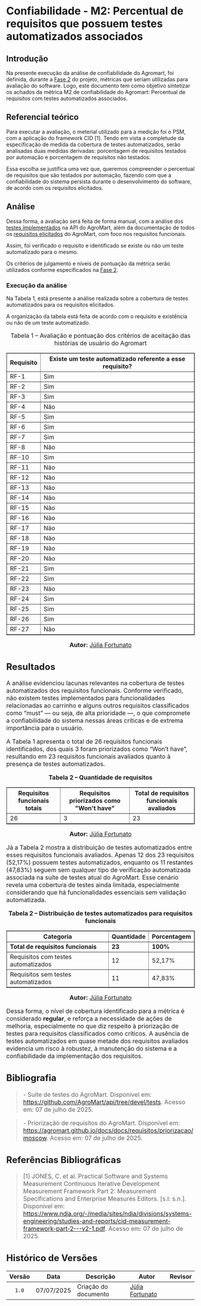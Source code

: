 # Confiabilidade - M2: Percentual de requisitos que possuem testes automatizados associados

## Introdução

Na presente execução da análise de confiabilidade do Agromart, foi definida, durante a [Fase 2](../../gqm/gqm.md#seleção-das-métricas) do projeto, métricas que seriam utilizadas para avaliação do software. Logo, este documento tem como objetivo sintetizar os achados da métrica M2 de confiabilidade do Agromart: Percentual de requisitos com testes automatizados associados.


## Referencial teórico 

Para executar a avaliação, o meterial utilizado para a medição foi o PSM, com a aplicação do framework CID [1]. Tendo em vista a completude da especificação de medida da cobertura de testes automatizados, serão analisadas duas medidas derivadas: porcentagem de requisitos testados por automação e porcentagem de requisitos não testados.

Essa escolha se justifica uma vez que, queremos compreender o percentual de requisitos que são testados por automação, fazendo com que a confiabilidade do sistema persista durante o desenvolvimento do software, de acordo com os requisitos elicitados.


## Análise 

Dessa forma, a avaliação será feita de forma manual, com a análise dos [testes implementados](https://github.com/AgroMart/api/tree/devel/tests) na API do AgroMart, além da documentação de todos os [requisitos elicitados](https://agromart.github.io/docs/docs/requisitos/priorizacao/moscow) do AgroMart, com foco nos requisitos funcionais.

Assim, foi verificado o requisito e identificado se existe ou não um teste automatizado para o mesmo.

Os critérios de julgamento e níveis de pontuação da métrica serão utilizados conforme especificados na [Fase 2](../../gqm/gqm.md#níveis-de-pontuação-das-métricas).

### Execução da análise
Na Tabela 1, está presente a análise realizada sobre a cobertura de testes automatizados para os requisitos elicitados. 

A organização da tabela está feita de acordo com o requisito e existência ou não de um teste automatizado.

<div style="text-align: center">
<font size="3"><p style="text-align: center">Tabela 1 – Avaliação e pontuação dos critérios de aceitação das histórias de usuário do Agromart</p></font>
<table border="1">
  <thead>
    <tr>
      <th>Requisito</th>
      <th>Existe um teste automatizado referente a esse requisito?</th>
    </tr>
  </thead>
  <tbody>
    <tr>
      <td>RF-1</td>
      <td>Sim</td>
    </tr>
    <tr>
      <td>RF-2</td>
      <td>Sim</td>
    </tr>
    <tr>
      <td>RF-3</td>
      <td>Sim</td>
    </tr>
    <tr>
      <td>RF-4</td> 
      <td>Não</td>
    </tr>
    <tr>
      <td>RF-5</td>
      <td>Sim</td>
    </tr>
    <tr>
      <td>RF-6</td>
      <td>Sim</td>
    </tr>
    <tr>
      <td>RF-7</td>
      <td>Sim</td>
    </tr>
    <tr>
      <td>RF-8</td> 
      <td>Não</td>
    </tr>
    <tr>
      <td>RF-10</td>
      <td>Sim</td>
    </tr>
    <tr>
      <td>RF-11</td>
      <td>Não</td>
    </tr>
    <tr>
      <td>RF-12</td>
      <td>Não</td>
    </tr>
    <tr>
      <td>RF-13</td>
      <td>Não</td>
    </tr>
    <tr>
      <td>RF-14</td>
      <td>Não</td>
    </tr>
    <tr>
      <td>RF-15</td>
      <td>Não</td>
    </tr>
    <tr>
      <td>RF-16</td>
      <td>Não</td>
    </tr>
    <tr>
      <td>RF-17</td>
      <td>Não</td>
    </tr>
    <tr>
      <td>RF-18</td>
      <td>Não</td>
    </tr>
    <tr>
      <td>RF-19</td>
      <td>Não</td>
    </tr>
    <tr>
      <td>RF-20</td>
      <td>Não</td>
    </tr>
    <tr>
      <td>RF-21</td>
      <td>Sim</td>
    </tr>
    <tr>
      <td>RF-22</td>
      <td>Sim</td>
    </tr>
    <tr>
      <td>RF-23</td>
      <td>Não</td>
    </tr>
    <tr>
      <td>RF-24</td>
      <td>Sim</td>
    </tr>
    <tr>
      <td>RF-25</td>
      <td>Sim</td>
    </tr>
    <tr>
      <td>RF-26</td>
      <td>Sim</td>
    </tr>
    <tr>
      <td>RF-27</td> 
      <td>Não</td>
    </tr>

  </tbody>
</table>
<font size="3"><p style="text-align: center"><b>Autor:</b> <a href="https://github.com/julia-fortunato">Júlia Fortunato</a>

</div>


## Resultados 

A análise evidenciou lacunas relevantes na cobertura de testes automatizados dos requisitos funcionais. Conforme verificado, não existem testes implementados para funcionalidades relacionadas ao carrinho e alguns outros requisitos classificados como “must” — ou seja, de alta prioridade —, o que compromete a confiabilidade do sistema nessas áreas críticas e de extrema importância para o usuário.

A Tabela 1 apresenta o total de 26 requisitos funcionais identificados, dos quais 3 foram priorizados como “Won’t have”, resultando em 23 requisitos funcionais avaliados quanto à presença de testes automatizados.


<div style="text-align: center">

  <font size="3">
    <p><b>Tabela 2 – Quantidade de requisitos</b></p>
  </font>

  <table border="1" style="margin: 0 auto;">
    <thead>
      <tr>
        <th>Requisitos funcionais totais</th>
        <th>Requisitos priorizados como "Won't have"</th>
        <th>Total de requisitos funcionais avaliados</th>
      </tr>
    </thead>
    <tbody>
      <tr>
        <td>26</td>
        <td>3</td>
        <td>23</td>
      </tr>
    </tbody>
  </table>

  <font size="3">
    <p><b>Autor:</b> <a href="https://github.com/julia-fortunato" target="_blank">Júlia Fortunato</a></p>
  </font>

</div>


Já a Tabela 2 mostra a distribuição de testes automatizados entre esses requisitos funcionais avaliados. Apenas 12 dos 23 requisitos (52,17%) possuem testes automatizados, enquanto os 11 restantes (47,83%) seguem sem qualquer tipo de verificação automatizada associada na suíte de testes atual do AgroMart. Esse cenário revela uma cobertura de testes ainda limitada, especialmente considerando que há funcionalidades essenciais sem validação automatizada.

<div style="text-align: center">

  <font size="3">
  <p><b>Tabela 2 – Distribuição de testes automatizados para requisitos funcionais</b></p>
</font>

<table border="1" cellpadding="6" cellspacing="0">
  <thead>
    <tr>
      <th>Categoria</th>
      <th>Quantidade</th>
      <th>Porcentagem</th>
    </tr>
  </thead>
  <tbody>
  <tr>
      <td><b>Total de requisitos funcionais</b></td>
      <td><b>23</b></td>
      <td><b>100%</b></td>
    </tr>
    <tr>
      <td>Requisitos com testes automatizados</td>
      <td>12</td>
      <td>52,17%</td>
    </tr>
    <tr>
      <td>Requisitos sem testes automatizados</td>
      <td>11</td>
      <td>47,83%</td>
    </tr>
  </tbody>
</table>
<font size="3">
    <p><b>Autor:</b> <a href="https://github.com/julia-fortunato" target="_blank">Júlia Fortunato</a></p>
  </font>

</div>

Dessa forma, o nível de cobertura identificado para a métrica é considerado **regular**, e reforça a necessidade de ações de melhoria, especialmente no que diz respeito à priorização de testes para requisitos classificados como críticos. A ausência de testes automatizados em quase metade dos requisitos avaliados evidencia um risco à robustez, à manutenção do sistema e a confiabilidade da implementação dos requisitos.

## Bibliografia

> \- Suíte de testes do AgroMart. Disponível em: <https://github.com/AgroMart/api/tree/devel/tests>. Acesso em: 07 de julho de 2025.

> \- Priorização de requisitos do AgroMart. Disponível em: <https://agromart.github.io/docs/docs/requisitos/priorizacao/moscow>. Acesso em: 07 de julho de 2025.


## Referências Bibliográficas

> [1] JONES, C. et al. Practical Software and Systems Measurement Continuous Iterative Development Measurement Framework Part 2: Measurement Specifications and Enterprise Measures Editors. [s.l: s.n.]. Disponível em: <https://www.ndia.org/-/media/sites/ndia/divisions/systems-engineering/studies-and-reports/cid-measurement-framework-part-2---v2-1.pdf>. Acesso em: 07 de julho de 2025.


## Histórico de Versões

|Versão|Data|Descrição|Autor|Revisor|
|:----:|----|---------|-----|:-------:|
|`1.0`|07/07/2025|Criação do documento| [Júlia Fortunato](https://github.com/julia-fortunato) ||